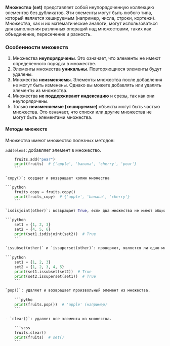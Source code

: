 
**Множество (set)** представляет собой неупорядоченную коллекцию элементов без дубликатов. Эти элементы могут быть любого типа, который является хешируемым (например, числа, строки, кортежи). Множества, как и их математические аналоги, могут использоваться для выполнения различных операций над множествами, таких как объединение, пересечение и разность.


### Особенности множеств

1. Множества **неупорядочены**. Это означает, что элементы не имеют определенного порядка в множестве.
2. Элементы множества **уникальны**. Повторяющиеся элементы будут удалены.
3. Множества **неизменяемы**. Элементы множества после добавления не могут быть изменены. Однако вы можете добавлять или удалять элементы из множества.
4. Множества **не поддерживают индексацию** и срезы, так как они неупорядочены.
5. Только **неизменяемые (хешируемые)** объекты могут быть частью множества. Это означает, что списки или другие множества не могут быть элементами множества.




#### Методы множеств

Множества имеют множество полезных методов:

`add(elem)`: добавляет элемент в множество.

```python
    fruits.add("pear")
    print(fruits)  # {'apple', 'banana', 'cherry', 'pear'}
    ```
    
`copy()`: создает и возвращает копию множества

```python
    fruits_copy = fruits.copy()
    print(fruits_copy)  # {'apple', 'banana', 'cherry'}
    ```
    
`isdisjoint(other)`: возвращает True, если два множества не имеют общих элементов.

```python
    set1 = {1, 2, 3}
    set2 = {4, 5, 6}
    print(set1.isdisjoint(set2))  # True
    ```
    
`issubset(other)` и `issuperset(other)`: проверяют, является ли одно множество подмножеством или надмножеством другого.
    
```python
    set1 = {1, 2, 3}
    set2 = {1, 2, 3, 4, 5}
    print(set1.issubset(set2))  # True
    print(set2.issuperset(set1))  # True
    ```
    
`pop()`: удаляет и возвращает произвольный элемент из множества.
    
    ```pytho
    print(fruits.pop())  # 'apple' (например)
    ```
    
- `clear()`: удаляет все элементы из множества.
    
    ```scss
    fruits.clear()
    print(fruits)  # set()
    ```